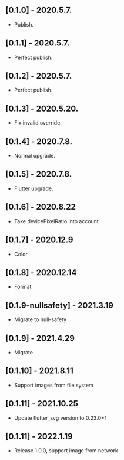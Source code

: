 ## [0.1.0] - 2020.5.7.

- Publish.

## [0.1.1] - 2020.5.7.

- Perfect publish.

## [0.1.2] - 2020.5.7.

- Perfect publish.

## [0.1.3] - 2020.5.20.

- Fix invalid override.

## [0.1.4] - 2020.7.8.

- Normal upgrade.

## [0.1.5] - 2020.7.8.

- Flutter upgrade.

## [0.1.6] - 2020.8.22

- Take devicePixelRatio into account

## [0.1.7] - 2020.12.9

- Color

## [0.1.8] - 2020.12.14

- Format

## [0.1.9-nullsafety] - 2021.3.19

- Migrate to null-safety

## [0.1.9] - 2021.4.29

- Migrate


## [0.1.10] - 2021.8.11

- Support images from file system


## [0.1.11] - 2021.10.25

- Update flutter_svg version to 0.23.0+1

## [0.1.11] - 2022.1.19

- Release 1.0.0, support image from network
